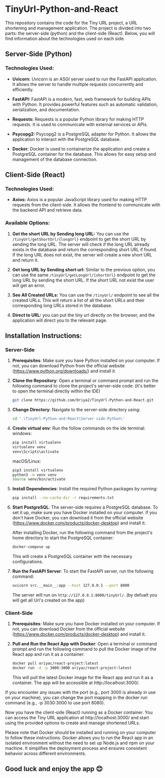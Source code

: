 # TinyUrl-Python-and-React
This repository contains the code for the Tiny URL project, a URL shortening and management application. The project is divided into two parts: the server-side (python) and the client-side (React). Below, you will find information about the technologies used on each side.

## Server-Side (Python)

### Technologies Used:

- **Uvicorn:** Uvicorn is an ASGI server used to run the FastAPI application. It allows the server to handle multiple requests concurrently and efficiently.

- **FastAPI:** FastAPI is a modern, fast, web framework for building APIs with Python. It provides powerful features such as automatic validation, serialization, and documentation.

- **Requests:** Requests is a popular Python library for making HTTP requests. It is used to communicate with external services or APIs.

- **Psycopg2:** Psycopg2 is a PostgreSQL adapter for Python. It allows the application to interact with the PostgreSQL database.

- **Docker**: Docker is used to containerize the application and create a PostgreSQL container for the database. This allows for easy setup and management of the database connection.

## Client-Side (React)

### Technologies Used:

- **Axios:** Axios is a popular JavaScript library used for making HTTP requests from the client-side. It allows the frontend to communicate with the backend API and retrieve data.

### Available Options:

1. **Get the short URL by Sending long URL:** You can use the `/tinyUrl/getShortUrl/{longUrl}` endpoint to get the short URL by sending the long URL. The server will check if the long URL already exists in the database and return the corresponding short URL if found. If the long URL does not exist, the server will create a new short URL and return it.

2. **Get long URL by Sending short url:** Similar to the previous option, you can use the same `/tinyUrl/getLongUrl/{shortUrl}` endpoint to get the long URL by sending the short URL. If the short URL not exist the user will get an error.

3. **See All Created URLs:** You can use the `/tinyUrl/` endpoint to see all the created URLs. This will return a list of all the short URLs and their corresponding long URLs stored in the database.

4. **Direct to URL:** you can put the tiny url directly on the browser, and the application will direct you to the relevant page.


## Installation Instructions:
### Server-Side

1. **Prerequisites**: Make sure you have Python installed on your computer. If not, you can download Python from the official website (https://www.python.org/downloads/) and install it.

2. **Clone the Repository**: Open a terminal or command prompt and run the following command to clone the project's server-side code:
   (it's better to open the terminal directly within the IDE)

   ```bash
   git clone https://github.com/Oriya2/TinyUrl-Python-and-React.git
   ```

3. **Change Directory**: Navigate to the server-side directory using:

   ```bash
   cd '.\TinyUrl-Python-and-React\Server side-Python\'
   ```
4. **Create virtual env**: Run the follow commands on the ide terminal:
   windows:
   ```bash
   pip install virtualenv
   virtualenv venv
   venv\Scripts\activate
   ```

   macOS/Linux:
   ```bash
   pip3 install virtualenv
   python3 -m venv venv
   source venv/bin/activate
   ```

5. **Install Dependencies**: Install the required Python packages by running:

   ```bash
   pip install --no-cache-dir -r requirements.txt
   ```

6. **Start PostgreSQL**: The server-side requires a PostgreSQL database. To set it up, make sure you have Docker installed on your computer. If you don't have Docker, you can download it from the official website (https://www.docker.com/products/docker-desktop) and install it.

   After installing Docker, run the following command from the project's home directory to start the PostgreSQL container:

   ```bash
   docker-compose up
   ```

   This will create a PostgreSQL container with the necessary configurations.

7. **Run the FastAPI Server**: To start the FastAPI server, run the following command:

   ```bash
   uvicorn src.__main__:app --host 127.0.0.1 --port 8000
   ```

   The server will run on `http://127.0.0.1:8000/tinyUrl/`. (by defualt you will get all Url's created on the app)


### Client-Side
1. **Prerequisites**: Make sure you have Docker installed on your computer. If not, you can download Docker from the official website (https://www.docker.com/products/docker-desktop) and install it.

2. **Pull and Run the React App with Docker**: Open a terminal or command prompt and run the following command to pull the Docker image of the React app and run it as a container:

    ```bash
    docker pull oriyac/react-project:latest
    docker run -d -p 3000:3000 oriyac/react-project:latest
    ```

    This will pull the latest Docker image for the React app and run it as a container. The app will be accessible at http://localhost:3000/.

If you encounter any issues with the port (e.g., port 3000 is already in use on your machine), you can change the port mapping in the docker run command (e.g., -p 3030:3000 to use port 8080).

Now you have the client-side (React) running as a Docker container. You can access the Tiny URL application at http://localhost:3000/ and start using the provided options to create and manage shortened URLs.

Please note that Docker should be installed and running on your computer to follow these instructions. Docker allows you to run the React app in an isolated environment without the need to set up Node.js and npm on your machine. It simplifies the deployment process and ensures consistent behavior across different environments.

## Good luck and enjoy the app 😊
